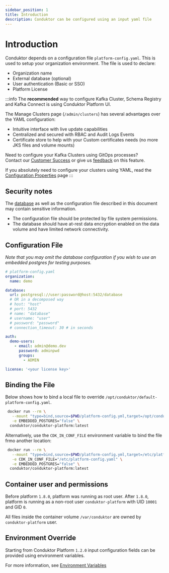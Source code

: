 ```yaml
---
sidebar_position: 1
title: Introduction
description: Conduktor can be configured using an input yaml file
---
```


# Introduction
Conduktor depends on a configuration file `platform-config.yaml`. This is used to setup your organization environment. The file is used to declare:

- Organization name
- External database (optional)
- User authentication (Basic or SSO)
- Platform License

:::info
The **recommended** way to configure Kafka Cluster, Schema Registry and Kafka Connect is using Conduktor Platform UI.  

The Manage Clusters page (`/admin/clusters`) has several advantages over the YAML configuration:
- Intuitive interface with live update capabilities
- Centralized and secured with RBAC and Audit Logs Events
- Certificate store to help with your Custom certificates needs (no more JKS files and volume mounts)

Need to configure your Kafka Clusters using GitOps processes?   
Contact our [Customer Success](https://www.conduktor.io/contact/support) or give us [feedback](https://product.conduktor.help/c/75-public-apis) on this feature.
  
If you absolutely need to configure your clusters using YAML, read the [Configuration Properties](./env-variables.md#kafka-clusters-properties) page
:::

## Security notes

The [database](./database.md) as well as the configuration file described in this document may contain sensitive information.

- The configuration file should be protected by file system permissions.
- The database should have at-rest data encryption enabled on the data volume and have limited network connectivity.
 
## Configuration File

_Note that you may omit the database configuration if you wish to use an embedded postgres for testing purposes._

```yaml
# platform-config.yaml
organization:
  name: demo

database:
  url: postgresql://user:password@host:5432/database
  # OR in a decomposed way
  # host: "host"
  # port: 5432
  # name: "database"
  # username: "user"
  # password: "password"
  # connection_timeout: 30 # in seconds

auth:
  demo-users:
    - email: admin@demo.dev
      password: adminpwd
      groups:
        - ADMIN

license: '<your license key>'
```

## Binding the File

Below shows how to bind a local file to override `/opt/conduktor/default-platform-config.yaml`.

```bash
 docker run --rm \
   --mount "type=bind,source=$PWD/platform-config.yml,target=/opt/conduktor/default-platform-config.yaml" \
   -e EMBEDDED_POSTGRES="false" \
  conduktor/conduktor-platform:latest
```

Alternatively, use the `CDK_IN_CONF_FILE` environment variable to bind the file frmo another location:

```bash
 docker run --rm \
   --mount "type=bind,source=$PWD/platform-config.yml,target=/etc/platform-config.yaml" \
   -e CDK_IN_CONF_FILE="/etc/platform-config.yaml" \
   -e EMBEDDED_POSTGRES="false" \
  conduktor/conduktor-platform:latest
```

## Container user and permissions

Before platform `1.8.0`, platform was running as root user. 
After `1.8.0`, platform is running as a non-root user `conduktor-platform` with UID `10001` and GID `0`.

All files inside the container volume `/var/conduktor` are owned by `conduktor-platform` user. 

## Environment Override

Starting from Conduktor Platform `1.2.0` input configuration fields can be provided using environment variables.

For more information, see [Environment Variables](./env-variables)
